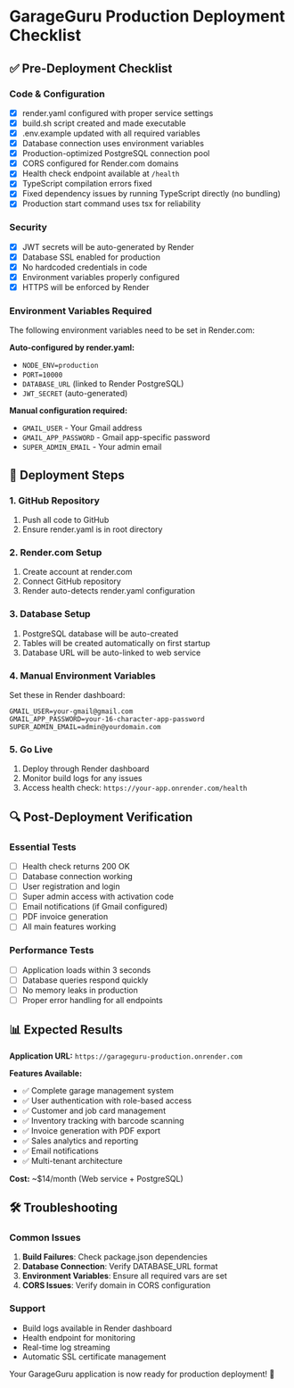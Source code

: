 # GarageGuru Production Deployment Checklist

## ✅ Pre-Deployment Checklist

### Code & Configuration
- [x] render.yaml configured with proper service settings
- [x] build.sh script created and made executable
- [x] .env.example updated with all required variables
- [x] Database connection uses environment variables
- [x] Production-optimized PostgreSQL connection pool
- [x] CORS configured for Render.com domains
- [x] Health check endpoint available at `/health`
- [x] TypeScript compilation errors fixed
- [x] Fixed dependency issues by running TypeScript directly (no bundling)
- [x] Production start command uses tsx for reliability

### Security
- [x] JWT secrets will be auto-generated by Render
- [x] Database SSL enabled for production
- [x] No hardcoded credentials in code
- [x] Environment variables properly configured
- [x] HTTPS will be enforced by Render

### Environment Variables Required
The following environment variables need to be set in Render.com:

**Auto-configured by render.yaml:**
- `NODE_ENV=production`
- `PORT=10000`
- `DATABASE_URL` (linked to Render PostgreSQL)
- `JWT_SECRET` (auto-generated)

**Manual configuration required:**
- `GMAIL_USER` - Your Gmail address
- `GMAIL_APP_PASSWORD` - Gmail app-specific password
- `SUPER_ADMIN_EMAIL` - Your admin email

## 🚀 Deployment Steps

### 1. GitHub Repository
1. Push all code to GitHub
2. Ensure render.yaml is in root directory

### 2. Render.com Setup
1. Create account at render.com
2. Connect GitHub repository
3. Render auto-detects render.yaml configuration

### 3. Database Setup
1. PostgreSQL database will be auto-created
2. Tables will be created automatically on first startup
3. Database URL will be auto-linked to web service

### 4. Manual Environment Variables
Set these in Render dashboard:
```
GMAIL_USER=your-gmail@gmail.com
GMAIL_APP_PASSWORD=your-16-character-app-password
SUPER_ADMIN_EMAIL=admin@yourdomain.com
```

### 5. Go Live
1. Deploy through Render dashboard
2. Monitor build logs for any issues
3. Access health check: `https://your-app.onrender.com/health`

## 🔍 Post-Deployment Verification

### Essential Tests
- [ ] Health check returns 200 OK
- [ ] Database connection working
- [ ] User registration and login
- [ ] Super admin access with activation code
- [ ] Email notifications (if Gmail configured)
- [ ] PDF invoice generation
- [ ] All main features working

### Performance Tests
- [ ] Application loads within 3 seconds
- [ ] Database queries respond quickly
- [ ] No memory leaks in production
- [ ] Proper error handling for all endpoints

## 📊 Expected Results

**Application URL:** `https://garageguru-production.onrender.com`

**Features Available:**
- ✅ Complete garage management system
- ✅ User authentication with role-based access
- ✅ Customer and job card management
- ✅ Inventory tracking with barcode scanning
- ✅ Invoice generation with PDF export
- ✅ Sales analytics and reporting
- ✅ Email notifications
- ✅ Multi-tenant architecture

**Cost:** ~$14/month (Web service + PostgreSQL)

## 🛠️ Troubleshooting

### Common Issues
1. **Build Failures**: Check package.json dependencies
2. **Database Connection**: Verify DATABASE_URL format
3. **Environment Variables**: Ensure all required vars are set
4. **CORS Issues**: Verify domain in CORS configuration

### Support
- Build logs available in Render dashboard
- Health endpoint for monitoring
- Real-time log streaming
- Automatic SSL certificate management

Your GarageGuru application is now ready for production deployment! 🎉